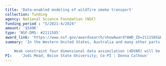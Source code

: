 ```yaml
---
title: 'Data-enabled modeling of wildfire smoke transport'
collection: funding
agency: National Science Foundation (NSF)
funding_period : "5/2021-4/2024"
amount: '$549K'
type: 'NSF-DMS: #2111585'
award_link: 'https://www.nsf.gov/awardsearch/showAward?AWD_ID=2111585&HistoricalAwards=false'
summary: 'In the Western United States, Australia and many other parts of the world, wildfires are now a seasonal occurrence. Wildfires emit pollutants into the air creating poor air quality that is hazardous to people’s health and the environment. Communities use results from high resolution global scale simulations of wildfire smoke to prepare for poor air quality. This project will quantify the uncertainty in operational smoke forecasts due to incomplete knowledge of the smoke plume, wind and other weather conditions. Uncertainty estimates provide a more complete understanding of smoke forecasts, and can be communicated along with the predictions. These estimates have the potential to improve weather prediction models that are affected by smoke, and planning efforts by rural and downstream communities. This project will support two graduate students and one undergraduate student per year for each year of the three year project. <br><br>

    Weak constraint four dimensional data assimilation (4DVAR) will be implemented to combine wind field, emission and concentration data with a partial differential equation that describes transport of PM2.5 concentrations generated by wildfire smoke. Data from numerical weather prediction (NWP) models, including NCEP and EMCWF, smoke emission models from NOAA and US Forest service, and concentration data from EPA will be used. The representer method will be developed for 4DVAR to reduce the search space for the optimal estimates from the state space to the data space. The computational cost of 4DVAR will be further improved by developing algorithmic advances for adaptive mesh refinement (AMR) in parallel with storage and checkpointing of adjoints. Approximation of the Dirac delta distributions, appearing in the adjoint method, will be improved with a new formulation inspired by the Immersed Boundary Method. Estimates of PM2.5 concentration, wind field and emission estimates arising in the transport model will fit observations within specified error covariances. This data assimilation procedure will quantify the uncertainty in operational smoke forecasts from historical wildfire events which can be used to estimate uncertainty in smoke forecasts for future wildfire events.'
PI:    'Jodi Mead, Boise State University; Co-PI : Donna Calhoun'
---
```

